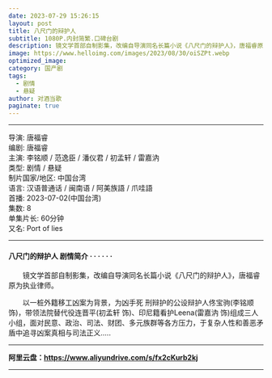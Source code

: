 ```yaml
---
date: 2023-07-29 15:26:15
layout: post
title: 八尺门的辩护人
subtitle: 1080P.内封简繁.口碑台剧
description: 镜文学首部自制影集，改编自导演同名长篇小说《八尺门的辩护人》，唐福睿原为执业律师。以一桩外籍移工凶案为背景，为凶手死 刑辩护的公设辩护人佟宝驹，带领法院替代役连晋平、印尼籍看护Leena组成三人小组，面对民意、政治、司法、财团、多元族群等各方压力，于复杂人性和善恶矛盾中追寻凶案真相与司法正义...
image: https://www.helloimg.com/images/2023/08/30/oiSZPt.webp
optimized_image: 
category: 国产剧
tags:
  - 剧情
  - 悬疑
author: 对酒当歌
paginate: true
---
```


---

导演: 唐福睿  
编剧: 唐福睿  
主演: 李铭顺 / 范逸臣 / 潘仪君 / 初孟轩 / 雷嘉汭  
类型: 剧情 / 悬疑  
制片国家/地区: 中国台湾  
语言: 汉语普通话 / 闽南语 / 阿美族語 / 爪哇語  
首播: 2023-07-02(中国台湾)  
集数: 8  
单集片长: 60分钟  
又名: Port of lies  

---

#### 八尺门的辩护人 剧情简介 · · · · · ·

　　镜文学首部自制影集，改编自导演同名长篇小说《八尺门的辩护人》，唐福睿原为执业律师。

　　以一桩外籍移工凶案为背景，为凶手死 刑辩护的公设辩护人佟宝驹(李铭顺 饰)，带领法院替代役连晋平(初孟轩 饰)、印尼籍看护Leena(雷嘉汭 饰)组成三人小组，面对民意、政治、司法、财团、多元族群等各方压力，于复杂人性和善恶矛盾中追寻凶案真相与司法正义.....

---

**阿里云盘：<https://www.aliyundrive.com/s/fx2cKurb2kj>**

---
